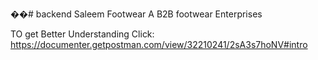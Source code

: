 ��#   b a c k e n d 
 Saleem Footwear
A B2B footwear Enterprises

TO get Better Understanding 
Click:  https://documenter.getpostman.com/view/32210241/2sA3s7hoNV#intro
